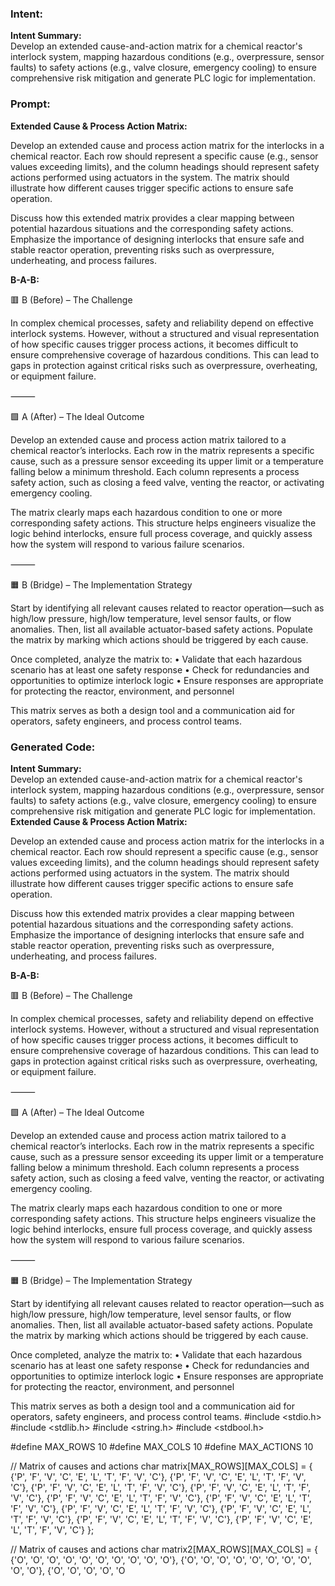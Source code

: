 ### Intent:
**Intent Summary:**  
Develop an extended cause-and-action matrix for a chemical reactor's interlock system, mapping hazardous conditions (e.g., overpressure, sensor faults) to safety actions (e.g., valve closure, emergency cooling) to ensure comprehensive risk mitigation and generate PLC logic for implementation.

### Prompt:
**Extended Cause & Process Action Matrix:**

Develop an extended cause and process action matrix for the interlocks in a chemical reactor. Each row should represent a specific cause (e.g., sensor values exceeding limits), and the column headings should represent safety actions performed using actuators in the system. The matrix should illustrate how different causes trigger specific actions to ensure safe operation.

Discuss how this extended matrix provides a clear mapping between potential hazardous situations and the corresponding safety actions. Emphasize the importance of designing interlocks that ensure safe and stable reactor operation, preventing risks such as overpressure, underheating, and process failures.

**B-A-B:**


🟥 B (Before) – The Challenge

In complex chemical processes, safety and reliability depend on effective interlock systems. However, without a structured and visual representation of how specific causes trigger process actions, it becomes difficult to ensure comprehensive coverage of hazardous conditions. This can lead to gaps in protection against critical risks such as overpressure, overheating, or equipment failure.

⸻

🟩 A (After) – The Ideal Outcome

Develop an extended cause and process action matrix tailored to a chemical reactor’s interlocks. Each row in the matrix represents a specific cause, such as a pressure sensor exceeding its upper limit or a temperature falling below a minimum threshold. Each column represents a process safety action, such as closing a feed valve, venting the reactor, or activating emergency cooling.

The matrix clearly maps each hazardous condition to one or more corresponding safety actions. This structure helps engineers visualize the logic behind interlocks, ensure full process coverage, and quickly assess how the system will respond to various failure scenarios.

⸻

🟧 B (Bridge) – The Implementation Strategy

Start by identifying all relevant causes related to reactor operation—such as high/low pressure, high/low temperature, level sensor faults, or flow anomalies. Then, list all available actuator-based safety actions. Populate the matrix by marking which actions should be triggered by each cause.

Once completed, analyze the matrix to:
	•	Validate that each hazardous scenario has at least one safety response
	•	Check for redundancies and opportunities to optimize interlock logic
	•	Ensure responses are appropriate for protecting the reactor, environment, and personnel

This matrix serves as both a design tool and a communication aid for operators, safety engineers, and process control teams.

### Generated Code:
**Intent Summary:**  
Develop an extended cause-and-action matrix for a chemical reactor's interlock system, mapping hazardous conditions (e.g., overpressure, sensor faults) to safety actions (e.g., valve closure, emergency cooling) to ensure comprehensive risk mitigation and generate PLC logic for implementation.
**Extended Cause & Process Action Matrix:**

Develop an extended cause and process action matrix for the interlocks in a chemical reactor. Each row should represent a specific cause (e.g., sensor values exceeding limits), and the column headings should represent safety actions performed using actuators in the system. The matrix should illustrate how different causes trigger specific actions to ensure safe operation.

Discuss how this extended matrix provides a clear mapping between potential hazardous situations and the corresponding safety actions. Emphasize the importance of designing interlocks that ensure safe and stable reactor operation, preventing risks such as overpressure, underheating, and process failures.

**B-A-B:**


🟥 B (Before) – The Challenge

In complex chemical processes, safety and reliability depend on effective interlock systems. However, without a structured and visual representation of how specific causes trigger process actions, it becomes difficult to ensure comprehensive coverage of hazardous conditions. This can lead to gaps in protection against critical risks such as overpressure, overheating, or equipment failure.

⸻

🟩 A (After) – The Ideal Outcome

Develop an extended cause and process action matrix tailored to a chemical reactor’s interlocks. Each row in the matrix represents a specific cause, such as a pressure sensor exceeding its upper limit or a temperature falling below a minimum threshold. Each column represents a process safety action, such as closing a feed valve, venting the reactor, or activating emergency cooling.

The matrix clearly maps each hazardous condition to one or more corresponding safety actions. This structure helps engineers visualize the logic behind interlocks, ensure full process coverage, and quickly assess how the system will respond to various failure scenarios.

⸻

🟧 B (Bridge) – The Implementation Strategy

Start by identifying all relevant causes related to reactor operation—such as high/low pressure, high/low temperature, level sensor faults, or flow anomalies. Then, list all available actuator-based safety actions. Populate the matrix by marking which actions should be triggered by each cause.

Once completed, analyze the matrix to:
	•	Validate that each hazardous scenario has at least one safety response
	•	Check for redundancies and opportunities to optimize interlock logic
	•	Ensure responses are appropriate for protecting the reactor, environment, and personnel

This matrix serves as both a design tool and a communication aid for operators, safety engineers, and process control teams.
#include <stdio.h>
#include <stdlib.h>
#include <string.h>
#include <stdbool.h>

#define MAX_ROWS 10
#define MAX_COLS 10
#define MAX_ACTIONS 10

// Matrix of causes and actions
char matrix[MAX_ROWS][MAX_COLS] = {
    {'P', 'F', 'V', 'C', 'E', 'L', 'T', 'F', 'V', 'C'},
    {'P', 'F', 'V', 'C', 'E', 'L', 'T', 'F', 'V', 'C'},
    {'P', 'F', 'V', 'C', 'E', 'L', 'T', 'F', 'V', 'C'},
    {'P', 'F', 'V', 'C', 'E', 'L', 'T', 'F', 'V', 'C'},
    {'P', 'F', 'V', 'C', 'E', 'L', 'T', 'F', 'V', 'C'},
    {'P', 'F', 'V', 'C', 'E', 'L', 'T', 'F', 'V', 'C'},
    {'P', 'F', 'V', 'C', 'E', 'L', 'T', 'F', 'V', 'C'},
    {'P', 'F', 'V', 'C', 'E', 'L', 'T', 'F', 'V', 'C'},
    {'P', 'F', 'V', 'C', 'E', 'L', 'T', 'F', 'V', 'C'},
    {'P', 'F', 'V', 'C', 'E', 'L', 'T', 'F', 'V', 'C'}
};

// Matrix of causes and actions
char matrix2[MAX_ROWS][MAX_COLS] = {
    {'O', 'O', 'O', 'O', 'O', 'O', 'O', 'O', 'O', 'O'},
    {'O', 'O', 'O', 'O', 'O', 'O', 'O', 'O', 'O', 'O'},
    {'O', 'O', 'O', 'O', 'O
